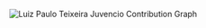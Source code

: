 ![Luiz Paulo Teixeira Juvencio Contribution Graph](https://github-readme-activity-graph.vercel.app/graph?username=LuizPauloDesigner&theme=github-compact)

<!--
**LuizPauloDesigner/LuizPauloDesigner** is a ✨ _special_ ✨ repository because its `README.md` (this file) appears on your GitHub profile.

Here are some ideas to get you started:

- 🔭 I’m currently working on ...
- 🌱 I’m currently learning ...
- 👯 I’m looking to collaborate on ...
- 🤔 I’m looking for help with ...
- 💬 Ask me about ...
- 📫 How to reach me: ...
- 😄 Pronouns: ...
- ⚡ Fun fact: ...
-->
